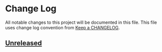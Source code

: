 # Change Log
All notable changes to this project will be documented in this file.
This file uses change log convention from [Keep a CHANGELOG](http://keepachangelog.com).

## [Unreleased][unreleased]


[unreleased]: https://github.com/dgnest/cookiecutter-zsh-plugin/compare/0.0.4...HEAD
[0.0.4]: https://github.com/dgnest/cookiecutter-zsh-plugin/compare/0.0.3...0.0.4
[0.0.3]: https://github.com/dgnest/cookiecutter-zsh-plugin/compare/0.0.2...0.0.3
[0.0.2]: https://github.com/dgnest/cookiecutter-zsh-plugin/compare/0.0.1...0.0.2
[0.0.1]: https://github.com/dgnest/cookiecutter-zsh-plugin/compare/0.0.0...0.0.1

[CHANGELOG.md]: CHANGELOG.md
[CONTRIBUTING.md]: CONTRIBUTING.md
[LICENCE.md]: LICENCE.md
[README.md]: README.md
